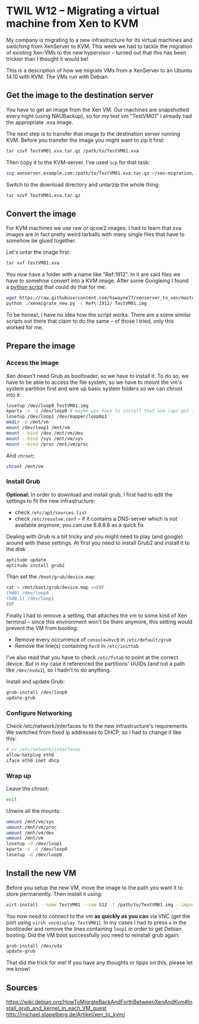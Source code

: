 # TWIL W12 – Migrating a virtual machine from Xen to KVM

My company is migrating to a new infrastructure for its virtual machines and switching from XenServer to KVM. This week we had to tackle the migration of existing Xen-VMs to the new hypervisor – turned out that this has been trickier than I thought it would be!

This is a description of how we migrate VMs from a XenServer to an Ubuntu 14.10 with KVM. The VMs run with Debian.

## Get the image to the destination server

You have to get an image from the Xen VM. Our machines are snapshotted every night (using NAUBackup), so for my test vm "TestVM01" I already had the appropriate .xva image.

The next step is to transfer that image to the destination server running KVM. Before you transfer the image you might want to zip it first:

```bash
tar czvf TestVM01.xva.tar.gz /path/to/TestVM01.xva
```

Then copy it to the KVM-server. I've used `scp` for that task:

```bash
scp xenserver.example.com:/path/to/TestVM01.xva.tar.gz ~/xen-migration/  # from the destination server
```

Switch to the download directory and untarzip the whole thing:

```bash
tar xzvf TestVM01.xva.tar.gz
```

## Convert the image

For KVM machines we use raw or qcow2 images. I had to learn that xva images are in fact pretty weird tarballs with many single files that have to somehow be glued together.

Let's untar the image first:

```bash
tar xvf TestVM01.xva
```

You now have a folder with a name like "Ref:1912". In it are said files we have to somehow convert into a KVM image. After some Googleing I found a [python script](https://github.com/hswayne77/xenserver_to_xen) that could do that for me:

```bash
wget https://raw.githubusercontent.com/hswayne77/xenserver_to_xen/master/xenmigrate_new.py
python ./xenmigrate_new.py -c Ref\:1912/ TestVM01.img
```

To be honest, I have no idea how the script works. There are a some similar scripts out there that claim to do the same – of those I tried, only this worked for me.

## Prepare the image

### Access the image
Xen doesn't need Grub as bootloader, so we have to install it. To do so, we have to be able to access the file system, so we have to mount the vm's system partition first and wire up basic system folders so we can chroot into it:

```bash
losetup /dev/loop0 TestVM01.img
kpartx -v -a /dev/loop0 # maybe you have to install that one (apt-get install kpartx)
losetup /dev/loop1 /dev/mapper/loop0p1
mkdir -p /mnt/vm
mount /dev/loop1 /mnt/vm
mount --bind /dev /mnt/vm/dev
mount --bind /sys /mnt/vm/sys
mount --bind /proc /mnt/vm/proc
```

And `chroot`:

```bash
chroot /mnt/vm
```

### Install Grub

**Optional:** In order to download and install grub, I first had to edit the settings to fit the new infrastructure:

  - check `/etc/apt/sources.list`
  - check `/etc/resolve.conf` – if it contains a DNS-server which is not available anymore, you can use 8.8.8.8 as a quick fix


Dealing with Grub is a bit tricky and you might need to play (and google) around with these settings. At first you need to install Grub2 and install it to the disk

```bash
aptitude update
aptitude install grub2
```

Than set the `/boot/grub/device.map`:

```bash
cat > /mnt/boot/grub/device.map <<EOF
(hd0) /dev/loop0
(hd0,1) /dev/loop1
EOF
```

Finally I had to remove a setting, that attaches the vm to some kind of Xen terminal – since this environment won't be there anymore, this setting would prevent the VM from booting:

  - Remove every occurrence of `console=hvc0` in `/etc/default/grub`
  - Remove the line(s) containing `hvc0` in `/etc/inittab`

I've also read that you have to check `/etc/fstab` to point at the correct device. But in my case it referenced the partitions' UUIDs (and not a path like `/dev/xvda1`), so I hadn't to do anything.


Install and update Grub:

```bash
grub-install /dev/loop0
update-grub
```

### Configure Networking

Check /etc/network/interfaces to fit the new infrastructure's requirements. We switched from fixed ip addresses to DHCP, so I had to change it like this:

```bash
# vi /etc/network/interfaces
allow-hotplug eth0
iface eth0 inet dhcp
```

### Wrap up
Leave the chroot:

```bash
exit
```

Unwire all the mounts:

```bash
umount /mnt/vm/sys
umount /mnt/vm/proc
umount /mnt/vm/dev
umount /mnt/vm
losetup -d /dev/loop1
kpartx -v -d /dev/loop0
losetup -d /dev/loop0
```

## Install the new VM
Before you setup the new VM, move the image to the path you want it to store permanently. Then install it using:

```bash
virt-install --name TestVM01 --ram 512 -f /path/to/TestVM01.img --import --vnc --connect qemu:///system
```

You now need to connect to the vm **as quickly as you can** via VNC (get the port using `virsh vncdisplay TestVM01`). In my cases I had to press `e` in the bootloader and remove the lines containing `loop1` in order to get Debian booting. Did the VM boot successfully you need to reinstall grub again:

```bash
grub-install /dev/vda
update-grub
```

That did the trick for me! If you have any thoughts or tipps on this, please let me know!

## Sources
https://wiki.debian.org/HowToMigrateBackAndForthBetweenXenAndKvm#Install_grub_and_kernel_in_each_VM_guest
http://michael.stapelberg.de/Artikel/xen_to_kvm/
